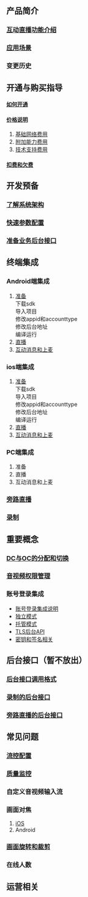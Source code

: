 ## 产品简介
### [互动直播功能介绍](https://github.com/zhaoyang21cn/suixinbo_doc/blob/master/doc2/Introduction.md)
### [应用场景](https://www.qcloud.com/doc/product/268/3160)
### 变更历史
## 开通与购买指导
#### [如何开通](https://www.qcloud.com/doc/product/268/4899)
#### [价格说明](https://www.qcloud.com/doc/product/268/5127)
1. [基础网络费用](https://www.qcloud.com/doc/product/268/5128)
2. [附加能力费用](https://www.qcloud.com/doc/product/268/5129)
3. [技术支持费用](https://www.qcloud.com/doc/product/268/5130)

#### [扣费和欠费](https://www.qcloud.com/doc/product/268/3166)

## 开发预备
### [了解系统架构](https://github.com/zhaoyang21cn/suixinbo_doc/blob/master/doc2/Architecture.md)
### [快速参数配置](https://github.com/zhaoyang21cn/suixinbo_doc/blob/master/doc2/fastConfig.md)
### [准备业务后台接口](https://github.com/zhaoyang21cn/suixinbo_doc/blob/master/doc2/serverInit.md)

## 终端集成
### Android端集成
1. [准备](../随心播/Android随心播集成/beforeHand.md) <br/>
	下载sdk<br/>
	导入项目<br/>
	修改appid和accounttype<br/>
	修改后台地址<br/>
	编译运行<br/>
2. [直播](https://github.com/zhaoyang21cn/ILiveSDK_Android_Demos/blob/master/doc/ILiveSDK/ILVLiveManager.md)
3. [互动消息和上麦](https://github.com/zhaoyang21cn/ILiveSDK_Android_Demos/blob/master/doc/ILiveSDK/ILVLiveSenior.md)

### ios端集成
1. [准备](https://github.com/zhaoyang21cn/suixinbo_doc/blob/master/%E9%9A%8F%E5%BF%83%E6%92%AD/iOS%E9%9A%8F%E5%BF%83%E6%92%AD%E9%9B%86%E6%88%90/beforeHand.md)<br/>
 	下载sdk<br/>
	导入项目<br/>
	修改appid和accounttype<br/>
	修改后台地址<br/>
	编译运行<br/>
2. [直播](https://github.com/zhaoyang21cn/ILiveSDK_iOS_Demos/blob/master/doc/TILLiveSDK_%E7%9B%B4%E6%92%AD.md)
3. [互动消息和上麦](https://github.com/zhaoyang21cn/ILiveSDK_iOS_Demos/blob/master/doc/TILLiveSDK_%E4%BA%92%E5%8A%A8%E6%B6%88%E6%81%AF%E5%92%8C%E4%B8%8A%E9%BA%A6.md)

### PC端集成
1. 准备
2. 直播
3. 互动消息和上麦



### [旁路直播](https://github.com/zhaoyang21cn/suixinbo_doc/blob/master/doc2/pushStream.md)

### [录制](https://github.com/zhaoyang21cn/suixinbo_doc/blob/master/doc2/record.md)

## 重要概念

### [DC与OC的分配和切换](https://github.com/zhaoyang21cn/suixinbo_doc/blob/master/doc2/oddc.md)
### [音视频权限管理](https://github.com/zhaoyang21cn/suixinbo_doc/blob/master/doc2/enterRoomParam.md)

### 账号登录集成
* [账号登录集成说明](https://www.qcloud.com/doc/product/268/3328)
* [独立模式](https://www.qcloud.com/doc/product/268/3329)
* [托管模式](https://www.qcloud.com/doc/product/268/3330)
* [TLS后台API](https://www.qcloud.com/doc/product/268/3331)
* [密钥和签名相关](https://www.qcloud.com/doc/product/268/3332)


## 后台接口（暂不放出）
### [后台接口调用格式](https://github.com/zhaoyang21cn/suixinbo_doc/blob/master/doc2/restCall.md)
### [录制的后台接口](https://github.com/zhaoyang21cn/suixinbo_doc/blob/master/doc2/restCallRecord.md)
### [旁路直播的后台接口](https://github.com/zhaoyang21cn/suixinbo_doc/blob/master/doc2/restCallPushStream.md)


## 常见问题
### [流控配置](https://github.com/zhaoyang21cn/suixinbo_doc/blob/master/doc2/spearConfig.md)
### [质量监控](https://github.com/zhaoyang21cn/suixinbo_doc/blob/master/doc2/avmonitor.md)
### 自定义音视频输入流
### 画面对焦
1. [iOS](https://github.com/zhaoyang21cn/ILiveSDK_iOS_Demos/blob/master/doc/TILLiveSDK_%E6%89%8B%E5%8A%A8%E8%81%9A%E7%84%A6.md) <br/>
2. Android

### [画面旋转和裁剪](https://github.com/zhaoyang21cn/suixinbo_doc/blob/master/doc2/rotate.md)
### 在线人数


## 运营相关
